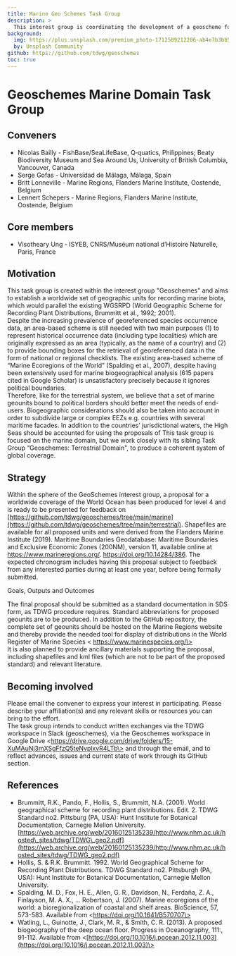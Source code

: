 ```yaml
---
title: Marine Geo Schemes Task Group
description: >
  This interest group is coordinating the development of a geoscheme for marine regions, including standard names, abbreviations, and boundaries, that is practically useful for managing occurrence data and species distributions.
background:
  img: https://plus.unsplash.com/premium_photo-1712509212206-ab4e7b3bb593
  by: Unsplash Community
github: https://github.com/tdwg/geoschemes
toc: true
---
```


# Geoschemes Marine Domain Task Group

## Conveners

* Nicolas Bailly \- FishBase/SeaLifeBase, Q‑quatics, Philippines; Beaty Biodiversity Museum and Sea Around Us, University of British Columbia, Vancouver, Canada  
* Serge Gofas \- Universidad de Málaga, Málaga, Spain  
* Britt Lonneville \- Marine Regions, Flanders Marine Institute, Oostende, Belgium  
* Lennert Schepers \- Marine Regions, Flanders Marine Institute, Oostende, Belgium


## Core members

* Visotheary Ung \- ISYEB, CNRS/Muséum national d’Histoire Naturelle, Paris, France

## Motivation

This task group is created within the interest group "Geoschemes" and aims to establish a worldwide set of geographic units for recording marine biota, which would parallel the existing WGSRPD (World Geographic Scheme for Recording Plant Distributions, Brummitt et al., 1992; 2001).   
Despite the increasing prevalence of georeferenced species occurrence data, an area-based scheme is still needed with two main purposes (1) to represent historical occurrence data (including type localities) which are originally expressed as an area (typically, as the name of a country) and (2) to provide bounding boxes for the retrieval of georeferenced data in the form of national or regional checklists. The existing area-based scheme of “Marine Ecoregions of the World” (Spalding et al., 2007), despite having been extensively used for marine biogeographical analysis (615 papers cited in Google Scholar) is unsatisfactory precisely because it ignores political boundaries.  
Therefore, like for the terrestrial system, we believe that a set of marine geounits bound to political borders should better meet the needs of end-users. Biogeographic considerations should also be taken into account in order to subdivide large or complex EEZs e.g. countries with several maritime facades. In addition to the countries’ jurisdictional waters, the High Seas should be accounted for using the proposals of This task group is focused on the marine domain, but  we work closely with its sibling Task Group “Geoschemes: Terrestrial Domain", to produce a coherent system of global coverage.  
 

## Strategy

Within the sphere of the GeoSchemes interest group, a proposal for a worldwide coverage of the World Ocean has been produced for level 4 and is ready to be presented for feedback on [https://github.com/tdwg/geoschemes/tree/main/marine](https://github.com/tdwg/geoschemes/tree/main/terrestrial). Shapefiles are available for all proposed units and were derived from the Flanders Marine Institute (2019). Maritime Boundaries Geodatabase: Maritime Boundaries and Exclusive Economic Zones (200NM), version 11, available online at https://www.marineregions.org/. https://doi.org/10.14284/386. The expected chronogram includes having this proposal subject to feedback from any interested parties during at least one year, before being formally submitted.   
   
Goals, Outputs and Outcomes   

The final proposal should be submitted as a standard documentation in SDS form, as TDWG procedure requires. Standard abbreviations for proposed geounits are to be produced. In addition to the GitHub repository, the complete set of geounits should be hosted on the Marine Regions website and thereby provide the needed tool for display of distributions in the World Register of Marine Species \< https://www.marinespecies.org/\>  
It is also planned to provide ancillary materials supporting the proposal, including shapefiles and kml files (which are not to be part of the proposed standard) and relevant literature.  
 

## Becoming involved

Please email the convener to express your interest in participating. Please describe your affiliation(s) and any relevant skills or resources you can bring to the effort.   
The task group intends to conduct written exchanges via the TDWG workspace in Slack (geoschemes), via the Geoschemes workspace in Google Drive \<https://drive.google.com/drive/folders/15-XuMAuNj3mXSgFfzQ5teNvplxvR4LTb\> and through the email, and to reflect advances, issues and current state of work through its GitHub section. 

## References

* Brummitt, R.K., Pando, F., Hollis, S., Brummitt, N.A. (2001). World geographical scheme for recording plant distributions. Edit. 2\. TDWG Standard no2. Pittsburg (PA, USA): Hunt Institute for Botanical Documentation, Carnegie Mellon University. [https://web.archive.org/web/20160125135239/http://www.nhm.ac.uk/hosted\_sites/tdwg/TDWG\_geo2.pdf](https://web.archive.org/web/20160125135239/http://www.nhm.ac.uk/hosted_sites/tdwg/TDWG_geo2.pdf)  
* Hollis, S. & R.K. Brummitt. 1992\. World Geographical Scheme for Recording Plant Distributions. TDWG Standard no2. Pittsburgh (PA, USA): Hunt Institute for Botanical Documentation, Carnegie Mellon University.  
* Spalding, M. D., Fox, H. E., Allen, G. R., Davidson, N., Ferdaña, Z. A., Finlayson, M. A. X., ... Robertson, J. (2007). Marine ecoregions of the world: a bioregionalization of coastal and shelf areas. BioScience, 57, 573-583. Available from \<https://doi.org/10.1641/B570707\>  
* Watling, L., Guinotte, J., Clark, M. R., & Smith, C. R. (2013). A proposed biogeography of the deep ocean floor. Progress in Oceanography, 111:, 91-112. Available from \<[https://doi.org/10.1016/j.pocean.2012.11.003](https://doi.org/10.1016/j.pocean.2012.11.003)\>

